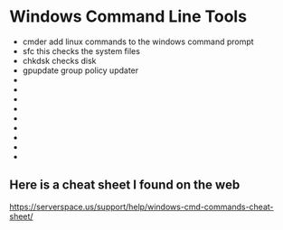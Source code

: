 # Windows Command Line Tools

- cmder add linux commands to the windows command prompt
- sfc this checks the system files
- chkdsk checks disk
- gpupdate group policy updater
- 
- 
- 
- 
- 
- 
- 
- 
- 

## Here is a cheat sheet I found on the web

<https://serverspace.us/support/help/windows-cmd-commands-cheat-sheet/>
